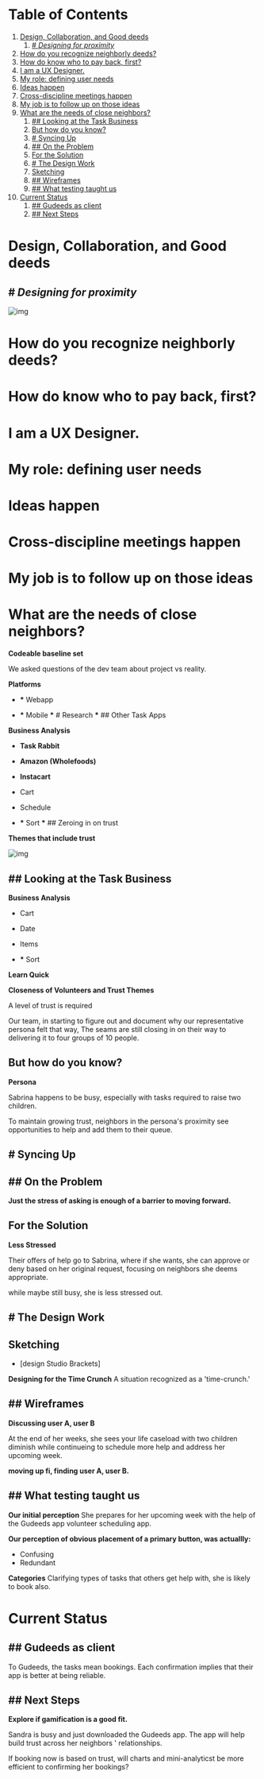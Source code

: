 
# Table of Contents

1.  [Design, Collaboration, and Good deeds](#org232be15)
    1.  [# *Designing for proximity*](#org8acb39e)
2.  [How do you recognize neighborly deeds?](#org37fa39e)
3.  [How do know who to pay back, first?](#orgddd1619)
4.  [I am a UX Designer.](#org74b1f7a)
5.  [My role: defining user needs](#orgcf79fa6)
6.  [Ideas happen](#org6d7f298)
7.  [Cross-discipline meetings happen](#org5573867)
8.  [My job is to follow up on those ideas](#org556ba2a)
9.  [What are the needs of close neighbors?](#org0a0bfa3)
    1.  [## Looking at the Task Business](#orge9cf91f)
    2.  [But how do you know?](#orga684cff)
    3.  [# Syncing Up](#orgfc1f074)
    4.  [## On the Problem](#orgab7b344)
    5.  [For the Solution](#org8eaebd3)
    6.  [# The Design Work](#org90d11bd)
    7.  [Sketching](#org8390911)
    8.  [## Wireframes](#org6b48be5)
    9.  [## What testing taught us](#org560c2a1)
10. [Current Status](#orgff3004e)
    1.  [## Gudeeds as client](#orgcdb5a13)
    2.  [## Next Steps](#orgc435c0e)


<a id="org232be15"></a>

# Design, Collaboration, and Good deeds


<a id="org8acb39e"></a>

## # *Designing for proximity*

![img](https://paper-attachments.dropbox.com/s_939A39C54BE532AA128503EB46A60918FB25F0AE543B578BF78BB58E8F771B97_1626116205850_Prox+Peek+2021-07-12+13-54.gif)


<a id="org37fa39e"></a>

# How do you recognize neighborly deeds?


<a id="orgddd1619"></a>

# How do know who to pay back, first?


<a id="org74b1f7a"></a>

# I am a UX Designer.


<a id="orgcf79fa6"></a>

# My role: defining user needs


<a id="org6d7f298"></a>

# Ideas happen


<a id="org5573867"></a>

# Cross-discipline meetings happen


<a id="org556ba2a"></a>

# My job is to follow up on those ideas


<a id="org0a0bfa3"></a>

# What are the needs of close neighbors?

**Codeable baseline set**

We asked questions of the dev team about project vs reality.

**Platforms**

-   **\*** Webapp

-   **\*** Mobile
    **\*** # Research
    **\*** ## Other Task Apps

**Business Analysis**

-   **Task Rabbit**

-   **Amazon (Wholefoods)**

-   **Instacart**

-   Cart

-   Schedule

-   **\*** Sort
    **\*** ## Zeroing in on trust

**Themes that include trust**

![img](https://paper-attachments.dropbox.com/s_939A39C54BE532AA128503EB46A60918FB25F0AE543B578BF78BB58E8F771B97_1626047441287_2021-07-11+18.47.58.gif)


<a id="orge9cf91f"></a>

## ## Looking at the Task Business

**Business Analysis**

-   Cart

-   Date

-   Items

-   **\*** Sort

**Learn Quick**

**Closeness of Volunteers and Trust Themes**

A level of trust is required

Our team, in starting to figure out and document why our representative
persona felt that way, The seams are still closing in on their way to
delivering it to four groups of 10 people.


<a id="orga684cff"></a>

## But how do you know?

**Persona**

Sabrina happens to be busy, especially with tasks required to raise two
children.

To maintain growing trust, neighbors in the persona's proximity see
opportunities to help and add them to their queue.


<a id="orgfc1f074"></a>

## # Syncing Up


<a id="orgab7b344"></a>

## ## On the Problem

**Just the stress of asking is enough of a barrier to moving forward.**


<a id="org8eaebd3"></a>

## For the Solution

**Less Stressed**

Their offers of help go to Sabrina, where if she wants, she can approve
or deny based on her original request, focusing on neighbors she deems
appropriate.

while maybe still busy, she is less stressed out.


<a id="org90d11bd"></a>

## # The Design Work


<a id="org8390911"></a>

## Sketching

-   [design Studio Brackets]

**Designing for the Time Crunch** A situation recognized as a
'time-crunch.'


<a id="org6b48be5"></a>

## ## Wireframes

**Discussing user A, user B**

At the end of her weeks, she sees your life caseload with two children
diminish while continueing to schedule more help and address her
upcoming week.

**moving up fi, finding user A, user B.**


<a id="org560c2a1"></a>

## ## What testing taught us

**Our initial perception** She prepares for her upcoming week with the
help of the Gudeeds app volunteer scheduling app.

**Our perception of obvious placement of a primary button, was
actuallly:**

-   Confusing
-   Redundant

**Categories** Clarifying types of tasks that others get help with, she is
likely to book also.


<a id="orgff3004e"></a>

# Current Status


<a id="orgcdb5a13"></a>

## ## Gudeeds as client

To Gudeeds, the tasks mean bookings. Each confirmation implies that
their app is better at being reliable.


<a id="orgc435c0e"></a>

## ## Next Steps

**Explore if gamification is a good fit.**

Sandra is busy and just downloaded the Gudeeds app. The app will help
build trust across her neighbors ' relationships.

If booking now is based on trust, will charts and mini-analyticst be
more efficient to confirming her bookings?

